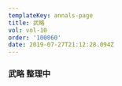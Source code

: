 ```yaml
---
templateKey: annals-page
title: 武略
vol: vol-10
order: '100060'
date: 2019-07-27T21:12:28.094Z
---
```

### 武略 整理中
